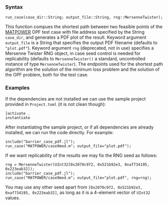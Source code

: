 ### Syntax

    run_case(case_dir::String; output_file::String, rng::MersenneTwister);
    
This function compues the shortest path between two feasible points of the [MATPOWER](https://github.com/MATPOWER/matpower) OPF test case with file address specified by the String `case_dir`, and generates a PDF plot of the result. Keyword argument `output_file` is a String that specifies the output PDF filename (defaults to `"plot.pdf"`). Keyword argument `rng` (deprecated, not in use) specifies a Mersenne Twister RNG object, in case seed control is needed for replicability (defaults to `MersenneTwister()` a standard, uncontrolled instance of type `MersenneTwister`). The endpoints used for the shortest path algorithm are the solution of the minimum loss problem and the solution of the OPF problem, both for the test case.

### Examples
If the dependencies are not installed we can use the sample project provided in `Project.toml` (it is not clean though):

    ]activate .
    instantiate
    
After instantiating the sample project, or if all dependencies are already installed, we can run the code directly. For example:

    include("barrier_case_pdf.jl");
    run_case("MATPOWER/case9mod.m"; output_file="plot.pdf");
    
If we want replicability of the results we may fix the RNG seed as follows:

    rng = MersenneTwister(UInt32[0x2070c972, 0x521b92e3, 0xaf734195, 0x223eab32]);
    include("barrier_case_pdf.jl");
    run_case("MATPOWER/case9mod.m"; output_file="plot.pdf", rng=rng);
    
You may use any other seed apart from `[0x2070c972, 0x521b92e3, 0xaf734195, 0x223eab32]`, as long as it is a 4-element vector of `UInt32` values.
